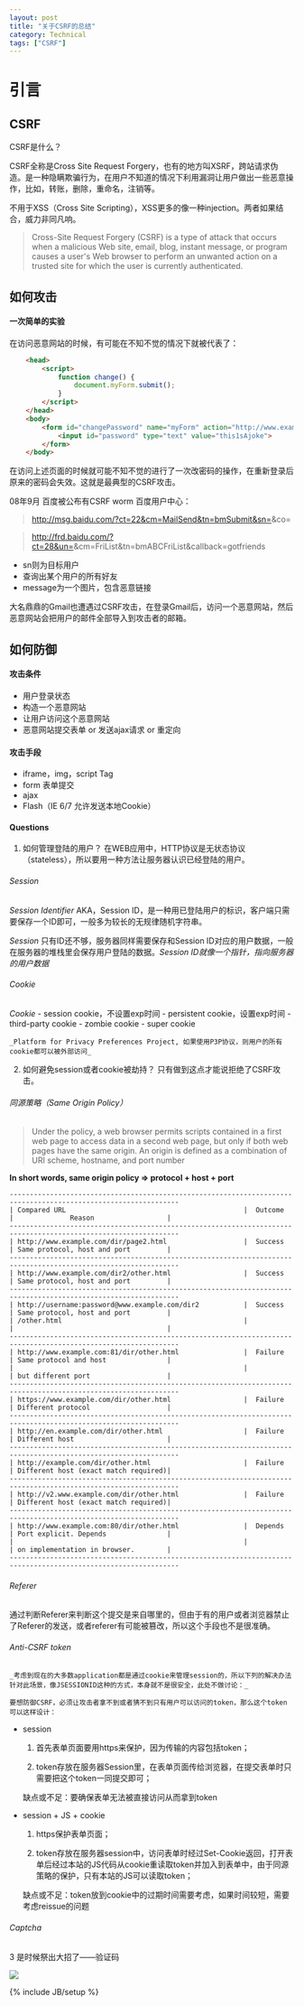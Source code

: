```yaml
---
layout: post
title: "关于CSRF的总结"
category: Technical
tags: ["CSRF"]
---
```


# 引言

## CSRF

CSRF是什么？

CSRF全称是Cross Site Request Forgery，也有的地方叫XSRF，跨站请求伪造。是一种隐瞒欺骗行为，在用户不知道的情况下利用漏洞让用户做出一些恶意操作，比如，转账，删除，重命名，注销等。

不用于XSS（Cross Site Scripting），XSS更多的像一种injection。两者如果结合，威力非同凡响。


> Cross-Site Request Forgery (CSRF) is a type of attack that occurs when a malicious Web site, email, blog, instant message, or program causes a user's Web browser to perform an unwanted action on a trusted site for which the user is currently authenticated.


## 如何攻击

#### 一次简单的实验

在访问恶意网站的时候，有可能在不知不觉的情况下就被代表了：

```html
    <head>
        <script>
            function change() {
                document.myForm.submit();
            }
        </script>
    </head>
    <body>
        <form id="changePassword" name="myForm" action="http://www.example.com/changepassword" method="post" type="hidden">
            <input id="password" type="text" value="this1sAjoke">
        </form>
    </body>
```

在访问上述页面的时候就可能不知不觉的进行了一次改密码的操作，在重新登录后原来的密码会失效。这就是最典型的CSRF攻击。

08年9月 百度被公布有CSRF worm
百度用户中心：

> http://msg.baidu.com/?ct=22&cm=MailSend&tn=bmSubmit&sn=<account>&co=<message>

> http://frd.baidu.com/?ct=28&un=<account>&cm=FriList&tn=bmABCFriList&callback=gotfriends

* sn则为目标用户
* 查询出某个用户的所有好友
* message为一个图片，包含恶意链接

大名鼎鼎的Gmail也遭遇过CSRF攻击，在登录Gmail后，访问一个恶意网站，然后恶意网站会把用户的邮件全部导入到攻击者的邮箱。

## 如何防御

#### 攻击条件

- 用户登录状态
- 构造一个恶意网站
- 让用户访问这个恶意网站
- 恶意网站提交表单 or 发送ajax请求 or 重定向

#### 攻击手段

- iframe，img，script Tag
- form 表单提交
- ajax
- Flash（IE 6/7 允许发送本地Cookie）

#### Questions

1. 如何管理登陆的用户？
    在WEB应用中，HTTP协议是无状态协议（stateless），所以要用一种方法让服务器认识已经登陆的用户。

###### Session

*Session Identifier*
    AKA，Session ID，是一种用已登陆用户的标识，客户端只需要保存一个ID即可，一般多为较长的无规律随机字符串。

*Session*
    只有ID还不够，服务器同样需要保存和Session ID对应的用户数据，一般在服务器的堆栈里会保存用户登陆的数据。_Session ID就像一个指针，指向服务器的用户数据_

###### Cookie

*Cookie*
    - session cookie，不设置exp时间
    - persistent cookie，设置exp时间
    - third-party cookie
    - zombie cookie
    - super cookie

    _Platform for Privacy Preferences Project, 如果使用P3P协议，则用户的所有cookie都可以被外部访问_

2. 如何避免session或者cookie被劫持？
    只有做到这点才能说拒绝了CSRF攻击。

###### 同源策略（Same Origin Policy）

> Under the policy, a web browser permits scripts contained in a first web page to access data in a second web page, but only if both web pages have the same origin. An origin is defined as a combination of URI scheme, hostname, and port number

**In short words, same origin policy => protocol + host + port**

    ----------------------------------------------------------------------------------------------------------------
    | Compared URL	                                          |  Outcome    |              Reason                  |
    ----------------------------------------------------------------------------------------------------------------
    | http://www.example.com/dir/page2.html	                  |  Success    | Same protocol, host and port         |
    ----------------------------------------------------------------------------------------------------------------
    | http://www.example.com/dir2/other.html	              |  Success    | Same protocol, host and port         |
    ----------------------------------------------------------------------------------------------------------------
    | http://username:password@www.example.com/dir2           |	 Success    | Same protocol, host and port         |
    | /other.html                                             |             |                                      |
    ----------------------------------------------------------------------------------------------------------------
    | http://www.example.com:81/dir/other.html	              |  Failure    | Same protocol and host               |
    |                                                         |             | but different port                   |
    ----------------------------------------------------------------------------------------------------------------
    | https://www.example.com/dir/other.html	              |  Failure    | Different protocol                   |
    ----------------------------------------------------------------------------------------------------------------
    | http://en.example.com/dir/other.html	                  |  Failure    | Different host                       |
    ----------------------------------------------------------------------------------------------------------------
    | http://example.com/dir/other.html	                      |  Failure    | Different host (exact match required)|
    ----------------------------------------------------------------------------------------------------------------
    | http://v2.www.example.com/dir/other.html	              |  Failure    | Different host (exact match required)|
    ----------------------------------------------------------------------------------------------------------------
    | http://www.example.com:80/dir/other.html	              |  Depends    | Port explicit. Depends               |
    |                                                         |             | on implementation in browser.        |
    ----------------------------------------------------------------------------------------------------------------

###### Referer

通过判断Referer来判断这个提交是来自哪里的，但由于有的用户或者浏览器禁止了Referer的发送，或者referer有可能被篡改，所以这个手段也不是很准确。


###### Anti-CSRF token

    _考虑到现在的大多数application都是通过cookie来管理session的，所以下列的解决办法针对此场景，像JSESSIONID这种的方式，本身就不是很安全，此处不做讨论：_

    要想防御CSRF，必须让攻击者拿不到或者猜不到只有用户可以访问的token，那么这个token可以这样设计：

- session

    1. 首先表单页面要用https来保护，因为传输的内容包括token；

    2. token存放在服务器Session里，在表单页面传给浏览器，在提交表单时只需要把这个token一同提交即可；

    缺点或不足：要确保表单无法被直接访问从而拿到token

- session + JS + cookie

    1. https保护表单页面；

    2. token存放在服务器session中，访问表单时经过Set-Cookie返回，打开表单后经过本站的JS代码从cookie重读取token并加入到表单中，由于同源策略的保护，只有本站的JS可以读取token；

    缺点或不足：token放到cookie中的过期时间需要考虑，如果时间较短，需要考虑reissue的问题

###### Captcha

3 是时候祭出大招了——验证码

![](https://www.dropbox.com/s/wmbgf2a9kcqqx4a/captcha.png?dl=0)



{% include JB/setup %}
